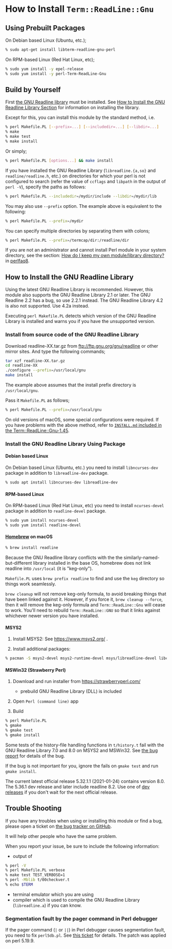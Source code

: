 # How to Install `Term::ReadLine::Gnu`

## Using Prebuilt Packages

On Debian based Linux (Ubuntu, etc.);

```sh
% sudo apt-get install libterm-readline-gnu-perl
```

On RPM-based Linux (Red Hat Linux, etc);

```sh
% sudo yum install -y epel-release
% sudo yum install -y perl-Term-ReadLine-Gnu
```

## Build by Yourself

First [the GNU Readline library](https://tiswww.case.edu/php/chet/readline/rltop.html) must be installed.
See [How to Install the GNU Readline Library Section](#how-to-install-the-gnu-readline-library) for information on installing the library.

Except for this, you can install this module by the standard method, i.e.

```sh
% perl Makefile.PL [--prefix=...] [--includedir=...] [--libdir=...]
% make
% make test
% make install
```

Or simply;

```sh
% perl Makefile.PL [options...] && make install
```

If you have installed the GNU Readline Library
(`libreadline.{a,so}` and `readline/readline.h`, etc.) on
directories for which your perl is not configured to search
(refer the value of `ccflags` and `libpath` in the output of `perl
-V`), specify the paths as follows:

```sh
% perl Makefile.PL --includedir=/mydir/include --libdir=/mydir/lib
```

You may also use `--prefix` option.  The example above is equivalent to the following:

```sh
% perl Makefile.PL --prefix=/mydir
```

You can specify multiple directories by separating them with colons;

```sh
% perl Makefile.PL --prefix=/termcap/dir:/readline/dir
```

If you are not an administrator and cannot install Perl module
in your system directory, see the section: [How do I keep my own module/library
directory?](https://perldoc.perl.org/perlfaq8#How-do-I-keep-my-own-module/library-directory?) in [perlfaq8](https://perldoc.perl.org/perlfaq8).

## How to Install the GNU Readline Library

Using the latest GNU Readline Library is recommended.
However, this module also supports the GNU Readline Library 2.1 or later.
The GNU Readline 2.2 has a bug, so use 2.2.1 instead.
The GNU Readline Library 4.2 is also not supported. Use 4.2a instead.

Executing `perl Makefile.PL` detects which version of
the GNU Readline Library is installed and warns you if
you have the unsupported version.

### Install from source code of the GNU Readline Library

Download readline-XX.tar.gz from ftp://ftp.gnu.org/gnu/readline or other mirror sites. And type the following commands;

```sh
tar xzf readline-XX.tar.gz
cd readline-XX
./configure --prefix=/usr/local/gnu
make install
```

The example above assumes that the install prefix directory is
`/usr/local/gnu`.

Pass it `Makefile.PL` as follows;

```sh
% perl Makefile.PL --prefix=/usr/local/gnu
```

On old versions of macOS, some special configurations were required.
If you have problems with the above method, refer to
[`INSTALL.md` included in the Term::ReadLine::Gnu-1.45](https://github.com/hirooih/perl-trg/blob/perl-trg-1.45/INSTALL.md#install-on-macos).

### Install the GNU Readline Library Using Package

#### Debian based Linux

On Debian based Linux (Ubuntu, etc.) you need to install `libncurses-dev` package in
addition to `libreadline-dev` package.

```sh
% sudo apt install libncurses-dev libreadline-dev
```

#### RPM-based Linux

On RPM-based Linux (Red Hat Linux, etc) you need to install `ncurses-devel` package in
addition to `readline-devel` package.

```sh
% sudo yum install ncurses-devel
% sudo yum install readline-devel
```

#### [Homebrew](https://brew.sh/) on macOS

```sh
% brew install readline
```

Because the GNU Readline library conflicts with the the
similarly-named-but-different library installed in the base
OS, homebrew does not link readline into `/usr/local` (it is
"keg-only").

`Makefile.PL` uses `brew prefix readline` to find and use the
`keg` directory so things work seamlessly.

`brew cleanup` will not remove keg-only formula, to avoid
breaking things that have been linked against it.  However, if
you force it, `brew cleanup --force`, then it will remove the
keg-only formula and `Term::ReadLine::Gnu` will cease to work.
You'll need to rebuild `Term::ReadLine::GNU` so that it links
against whichever newer version you have installed.

#### MSYS2

1. Install MSYS2: See <https://www.msys2.org/> .

2. Install additional packages:

```sh
% pacman -S msys2-devel msys2-runtime-devel msys/libreadline-devel libcrypt-devel
```

#### MSWin32 (Strawberry Perl)

1. Download and run installer from <https://strawberryperl.com/>

    - prebuild GNU Readline Library (DLL) is included

2. Open `Perl (command line)` app

3. Build

```sh
% perl Makefile.PL
% gmake
% gmake test
% gmake install
```

Some tests of the history-file handling functions in `t/history.t` fail with the
GNU Readline Library 7.0 and 8.0 on MSYS2 and MSWin32.
See [the bug report](https://lists.gnu.org/archive/html/bug-readline/2019-04/msg00000.html) for
details of the bug.

If the bug is not important for you, ignore the fails on `gmake test` and run `gmake install`.

The current latest official release 5.32.1.1 (2021-01-24) contains
version 8.0. The 5.36.1 dev release and later include readline 8.2. Use one of [dev releases](https://github.com/StrawberryPerl/Perl-Dist-Strawberry/releases) if you don't wait for the next official release.

## Trouble Shooting

If you have any troubles when using or installing this module
or find a bug, please open a ticket on [the bug tracker on
GitHub](https://github.com/hirooih/perl-trg/issues).

It will help other people who have the same problem.

When you report your issue, be sure to include the following
information:

- output of

```sh
% perl -V
% perl Makefile.PL verbose
% make test TEST_VERBOSE=1
% perl -Mblib t/00checkver.t
% echo $TERM
```

- terminal emulator which you are using
- compiler which is used to compile the GNU Readline Library
  (`libreadline.a`) if you can know.

### Segmentation fault by the pager command in Perl debugger

If the pager command (`|` or `||`) in Perl debugger causes
segmentation fault, you need to fix `perl5db.pl`.  See
[this ticket](https://rt.perl.org/Public/Bug/Display.html?id=121456)
for details.  The patch was applied on perl 5.19.9.

